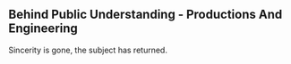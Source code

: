 Behind Public Understanding - Productions And Engineering
---------------------------------------------------------
Sincerity is gone, the subject has returned.  
